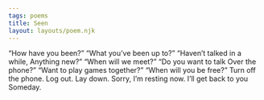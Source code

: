 ```yaml
---
tags: poems
title: Seen
layout: layouts/poem.njk
---
```


“How have you been?”
“What you’ve been up to?”
“Haven’t talked in a while,
Anything new?”
“When will we meet?”
“Do you want to talk
Over the phone?”
“Want to play games together?”
“When will you be free?”
Turn off the phone.
Log out.
Lay down.
Sorry, I’m resting now.
I’ll get back to you
Someday.
